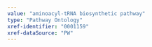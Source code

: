 ```yaml
---
value: "aminoacyl-tRNA biosynthetic pathway"
type: "Pathway Ontology"
xref-identifier: "0001159"
xref-dataSource: "PW"
---
```

